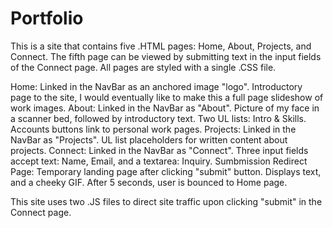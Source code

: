 # Portfolio
 
This is a site that contains five .HTML pages: Home, About, Projects, and Connect. The fifth page can be viewed by submitting text in the input fields of the Connect page.
All pages are styled with a single .CSS file. 

Home: Linked in the NavBar as an anchored image "logo". Introductory page to the site, I would eventually like to make this a full page slideshow of work images. 
About: Linked in the NavBar as "About". Picture of my face in a scanner bed, followed by introductory text. Two UL lists: Intro & Skills. Accounts buttons link to personal work pages.
Projects: Linked in the NavBar as "Projects". UL list placeholders for written content about projects.
Connect: Linked in the NavBar as "Connect". Three input fields accept text: Name, Email, and a textarea: Inquiry.
Sumbmission Redirect Page: Temporary landing page after clicking "submit" button. Displays text, and a cheeky GIF. After 5 seconds, user is bounced to Home page. 

This site uses two .JS files to direct site traffic upon clicking "submit" in the Connect page. 
